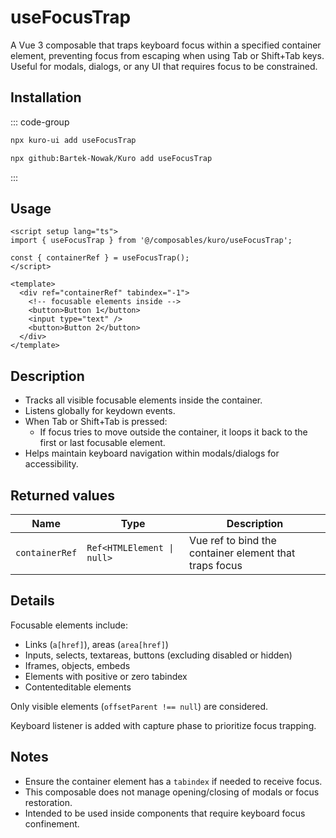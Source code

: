 # useFocusTrap

A Vue 3 composable that traps keyboard focus within a specified container element, preventing focus from escaping when using Tab or Shift+Tab keys. Useful for modals, dialogs, or any UI that requires focus to be constrained.

## Installation

::: code-group
```bash [npx via npm]
npx kuro-ui add useFocusTrap
```
```bash [npx via GitHub]
npx github:Bartek-Nowak/Kuro add useFocusTrap
```
:::

## Usage

```vue
<script setup lang="ts">
import { useFocusTrap } from '@/composables/kuro/useFocusTrap';

const { containerRef } = useFocusTrap();
</script>

<template>
  <div ref="containerRef" tabindex="-1">
    <!-- focusable elements inside -->
    <button>Button 1</button>
    <input type="text" />
    <button>Button 2</button>
  </div>
</template>
```

## Description

- Tracks all visible focusable elements inside the container.
- Listens globally for keydown events.
- When Tab or Shift+Tab is pressed:
  - If focus tries to move outside the container, it loops it back to the first or last focusable element.
- Helps maintain keyboard navigation within modals/dialogs for accessibility.

## Returned values

| Name          | Type                   | Description                                   |
| ------------- | ---------------------- | ---------------------------------------------|
| `containerRef` | `Ref<HTMLElement \| null>` | Vue ref to bind the container element that traps focus |

## Details

Focusable elements include:

- Links (`a[href]`), areas (`area[href]`)
- Inputs, selects, textareas, buttons (excluding disabled or hidden)
- Iframes, objects, embeds
- Elements with positive or zero tabindex
- Contenteditable elements

Only visible elements (`offsetParent !== null`) are considered.

Keyboard listener is added with capture phase to prioritize focus trapping.

## Notes

- Ensure the container element has a `tabindex` if needed to receive focus.
- This composable does not manage opening/closing of modals or focus restoration.
- Intended to be used inside components that require keyboard focus confinement.